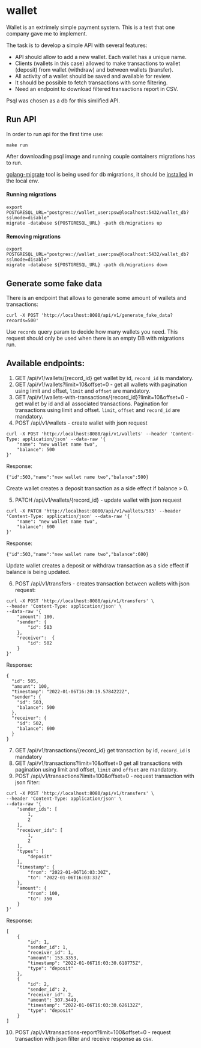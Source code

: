 # wallet

Wallet is an extrimely simple payment system. This is a test that one company gave me to implement.

The task is to develop a simple API with several features:
* API should allow to add a new wallet. Each wallet has a unique name.
* Clients (wallets in this case) allowed to make transactions to wallet (deposit) from wallet (withdraw) and between wallets (transfer).
* All activity of a wallet should be saved and available for review.
* It should be possible to fetch transactions with some filtering.
* Need an endpoint to download filtered transactions report in CSV.


Psql was chosen as a db for this simlified API.

## Run API

In order to run api for the first time use:

```
make run
```

After downloading psql image and running couple containers migrations has to run.

[golang-migrate](https://github.com/golang-migrate/migrate) tool is being used for db migrations, it should be [installed](https://github.com/golang-migrate/migrate/tree/master/cmd/migrate) in the local env.

#### Running migrations

```
export POSTGRESQL_URL="postgres://wallet_user:psw@localhost:5432/wallet_db?sslmode=disable"
migrate -database ${POSTGRESQL_URL} -path db/migrations up 
```
#### Removing migrations

```
export POSTGRESQL_URL="postgres://wallet_user:psw@localhost:5432/wallet_db?sslmode=disable"
migrate -database ${POSTGRESQL_URL} -path db/migrations down 
```

## Generate some fake data

There is an endpoint that allows to generate some amount of wallets and transactions:
```
curl -X POST 'http://localhost:8080/api/v1/generate_fake_data?records=500'
```
Use `records` query param to decide how many wallets you need. This request should only be used when there is an empty DB with migrations run.

## Available endpoints:
1. GET /api/v1/wallets/{record_id} get wallet by id, `record_id` is mandatory.
2. GET /api/v1/wallets?limit=10&offset=0 - get all wallets with pagination using limit and offset, `limit` and `offset` are mandatory.
3. GET /api/v1/wallets-with-transactions/{record_id}?limit=10&offset=0 - get wallet by id and all associated transactions. Pagination for transactions using limit and offset. `limit`, `offset` and `record_id` are mandatory.
4. POST /api/v1/wallets - create wallet with json request
```
curl -X POST 'http://localhost:8080/api/v1/wallets' --header 'Content-Type: application/json' --data-raw '{
    "name": "new wallet name two",
    "balance": 500
}'
```
Response:
```
{"id":503,"name":"new wallet name two","balance":500}
```
Create wallet creates a deposit transaction as a side effect if balance > 0.

5. PATCH /api/v1/wallets/{record_id} - update wallet with json request
```
curl -X PATCH 'http://localhost:8080/api/v1/wallets/503' --header 'Content-Type: application/json' --data-raw '{
    "name": "new wallet name two",
    "balance": 600
}'
```
Response:
```
{"id":503,"name":"new wallet name two","balance":600}
```
Update wallet creates a deposit or withdraw transaction as a side effect if balance is being updated.

6. POST /api/v1/transfers - creates transaction between wallets with json request:
```
curl -X POST 'http://localhost:8080/api/v1/transfers' \
--header 'Content-Type: application/json' \
--data-raw '{
    "amount": 100,
    "sender": {
        "id": 503
    },
    "receiver":  {
        "id": 502
    }
}'
```
Response:
```
{
  "id": 505,
  "amount": 100,
  "timestamp": "2022-01-06T16:20:19.5784222Z",
  "sender": {
    "id": 503,
    "balance": 500
  },
  "receiver": {
    "id": 502,
    "balance": 600
  }
}
```

7. GET /api/v1/transactions/{record_id} get transaction by id, `record_id` is mandatory
8. GET /api/v1/transactions?limit=10&offset=0 get all transactions with pagination using limit and offset, `limit` and `offset` are mandatory.
9. POST /api/v1/transactions?limit=100&offset=0 - request transaction with json filter:
```
curl -X POST 'http://localhost:8080/api/v1/transfers' \
--header 'Content-Type: application/json' \
--data-raw '{
    "sender_ids": [
        1,
        2
    ],
    "receiver_ids": [
        1,
        2
    ],
    "types": [
        "deposit"
    ],
    "timestamp": {
        "from": "2022-01-06T16:03:30Z",
        "to": "2022-01-06T16:03:33Z"
    }, 
    "amount": {
        "from": 100,
        "to": 350
    }
}'
```
Response:
```
[
    {
        "id": 1,
        "sender_id": 1,
        "receiver_id": 1,
        "amount": 153.3353,
        "timestamp": "2022-01-06T16:03:30.618775Z",
        "type": "deposit"
    },
    {
        "id": 2,
        "sender_id": 2,
        "receiver_id": 2,
        "amount": 307.3449,
        "timestamp": "2022-01-06T16:03:30.626132Z",
        "type": "deposit"
    }
]
```
10. POST /api/v1/transactions-report?limit=100&offset=0 - request transaction with json filter and receive response as csv.
